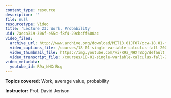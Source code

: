 ```yaml
---
content_type: resource
description: ''
file: null
resourcetype: Video
title: 'Lecture 23: Work, Probability'
uid: 7aeca319-306f-e55c-f8f4-29cbcff600ac
video_files:
  archive_url: http://www.archive.org/download/MIT18.01JF07/ocw-18.01-f07-lec23_300k.mp4
  video_captions_file: /courses/18-01-single-variable-calculus-fall-2006/0b6f7735e0265d66a4aa415e66f6b6a0_R9a_NHXrBcg.vtt
  video_thumbnail_file: https://img.youtube.com/vi/R9a_NHXrBcg/default.jpg
  video_transcript_file: /courses/18-01-single-variable-calculus-fall-2006/3b78ffec3fcb87ded799efa6305d3865_R9a_NHXrBcg.pdf
video_metadata:
  youtube_id: R9a_NHXrBcg
---
```


**Topics covered:** Work, average value, probability

**Instructor:** Prof. David Jerison